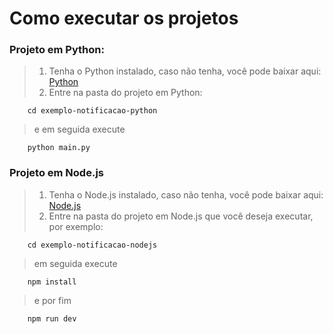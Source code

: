 # Como executar os projetos

### Projeto em Python:

> 1. Tenha o Python instalado, caso não tenha, você pode baixar aqui: [Python](https://www.python.org/)
> 2. Entre na pasta do projeto em Python:
```shell
	cd exemplo-notificacao-python
```
> e em seguida execute
```shell
	python main.py
```

### Projeto em Node.js

> 1. Tenha o Node.js instalado, caso não tenha, você pode baixar aqui: [Node.js](https://nodejs.org/en)
> 2. Entre na pasta do projeto em Node.js que você deseja executar, por exemplo:
```shell
	cd exemplo-notificacao-nodejs
```
> em seguida execute
```shell
	npm install
```
> e por fim
```shell
	npm run dev
```
